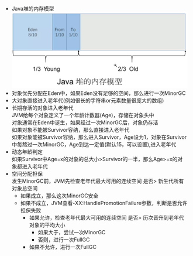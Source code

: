 * Java堆的内存模型  
  ![alt 属性文本](p/img_11.png)   
* 对象优先分配在Eden中，如果Eden没有足够的空间，那么进行一次MinorGC  
* 大对象直接进入老年代(例如很长的字符串or元素数量很庞大的数组)
* 长期存活的对象进入老年代   
  JVM给每个对象定义了一个年龄计数器(Age)，存储在对象头中   
  对象通常在Eden中诞生，如果经过一次MinorGC后，对象仍存活   
  如果对象不能被Survivor容纳，那么直接进入老年代  
  如果对象能被Survivor容纳，那么进入Survivor，Age设为1，对象在Survivor中每熬过一次MinorGC，Age到达一定值(默认15，可以设置),进入老年代  
* 动态年龄判定  
  如果Survivor中Age=x的对象的总大小>Survivor的一半，那么Age>=x的对象都进入老年代   
* 空间分配担保   
  发生MinorGC前，JVM先检查老年代最大可用的连续空间 是否> 新生代所有对象总空间   
  * 如果成立，那么这次MinorGC安全
  * 如果不成立，JVM查看-XX:HandlePromotionFailure参数，判断是否允许担保失败   
     * 如果允许，检查老年代最大可用的连续空间 是否> 历次晋升到老年代对象的平均大小  
       * 如果大于，尝试一次MinorGC
       * 否则，进行一次FullGC  
     * 如果不允许，进行一次FullGC
